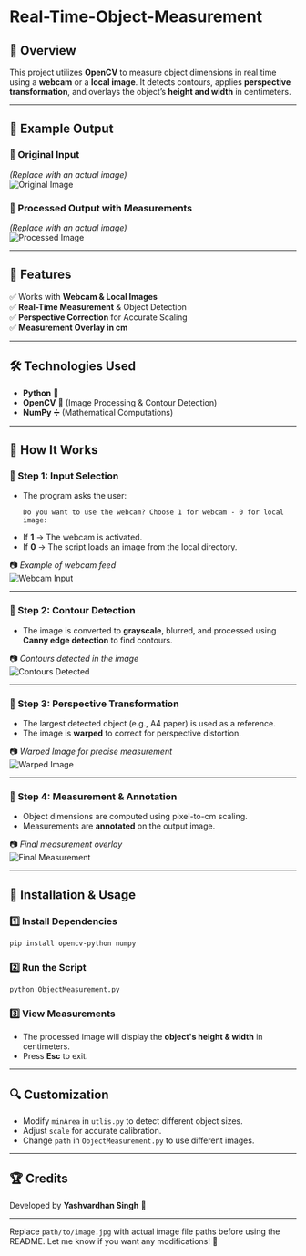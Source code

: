 # Real-Time-Object-Measurement


## 📌 Overview  
This project utilizes **OpenCV** to measure object dimensions in real time using a **webcam** or a **local image**. It detects contours, applies **perspective transformation**, and overlays the object’s **height and width** in centimeters.  

---

## 📸 Example Output  

### 🔹 Original Input  
_(Replace with an actual image)_  
![Original Image](path/to/original_image.jpg)  

### 🔹 Processed Output with Measurements  
_(Replace with an actual image)_  
![Processed Image](path/to/processed_image.jpg)  

---

## 🔧 Features  
✅ Works with **Webcam & Local Images**  
✅ **Real-Time Measurement** & Object Detection  
✅ **Perspective Correction** for Accurate Scaling  
✅ **Measurement Overlay in cm**  

---

## 🛠️ Technologies Used  
- **Python** 🐍  
- **OpenCV** 🎥 (Image Processing & Contour Detection)  
- **NumPy** ➗ (Mathematical Computations)  

---

## 🚀 How It Works  

### 🔹 Step 1: Input Selection  
- The program asks the user:  
  ```
  Do you want to use the webcam? Choose 1 for webcam - 0 for local image:
  ```
- If **1** → The webcam is activated.  
- If **0** → The script loads an image from the local directory.  

📷 _Example of webcam feed_  
![Webcam Input](path/to/webcam_input.jpg)  

---

### 🔹 Step 2: Contour Detection  
- The image is converted to **grayscale**, blurred, and processed using **Canny edge detection** to find contours.  

📷 _Contours detected in the image_  
![Contours Detected](path/to/contours_detected.jpg)  

---

### 🔹 Step 3: Perspective Transformation  
- The largest detected object (e.g., A4 paper) is used as a reference.  
- The image is **warped** to correct for perspective distortion.  

📷 _Warped Image for precise measurement_  
![Warped Image](path/to/warped_image.jpg)  

---

### 🔹 Step 4: Measurement & Annotation  
- Object dimensions are computed using pixel-to-cm scaling.  
- Measurements are **annotated** on the output image.  

📷 _Final measurement overlay_  
![Final Measurement](path/to/final_measurement.jpg)  

---

## 📌 Installation & Usage  

### 1️⃣ Install Dependencies  
```bash
pip install opencv-python numpy
```  

### 2️⃣ Run the Script  
```bash
python ObjectMeasurement.py
```  

### 3️⃣ View Measurements  
- The processed image will display the **object's height & width** in centimeters.  
- Press **Esc** to exit.  

---

## 🔍 Customization  
- Modify `minArea` in `utlis.py` to detect different object sizes.  
- Adjust `scale` for accurate calibration.  
- Change `path` in `ObjectMeasurement.py` to use different images.  

---

## 🏆 Credits  
Developed by **Yashvardhan Singh** 🎯  

---

Replace `path/to/image.jpg` with actual image file paths before using the README. Let me know if you want any modifications! 🚀
